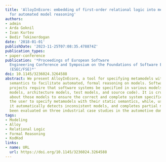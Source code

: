 ```yaml
---
title: 'AlloyInEcore: embedding of first-order relational logic into meta-object facility
  for automated model reasoning'
authors:
- admin 
- Arda Goknil
- Ivan Kurtev
- Bedir Tekinerdogan
date: '2018-01-01'
publishDate: '2023-11-25T07:08:35.478874Z'
publication_types:
- paper-conference
publication: '*Proceedings of European Software
  Engineering Conference and Symposium on the Foundations of Software Engineering
  (ESEC/FSE)*'
doi: 10.1145/3236024.3264588
abstract: We present AlloyInEcore, a tool for specifying metamodels with their static
  semantics to facilitate automated, formal reasoning on models. Software development
  projects require that software systems be specified in various models (e.g., requirements
  models, architecture models, test models, and source code). It is crucial to reason
  about those models to ensure the correct and complete system specifications. AlloyInEcore~allows
  the user to specify metamodels with their static semantics, while, using the semantics,
  it automatically detects inconsistent models, and completes partial models. It has
  been evaluated on three industrial case studies in the automotive domain (https://modelwriter.github.io/AlloyInEcore/).
tags:
- Modeling
- Alloy
- Relational Logic
- Formal Reasoning
- KodKod
links:
- name: URL
  url: https://doi.org/10.1145/3236024.3264588
---
```

